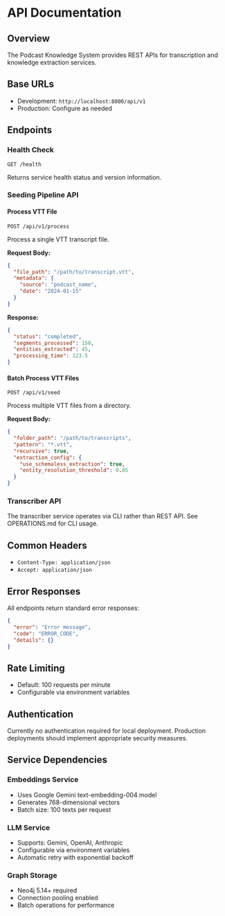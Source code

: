 # API Documentation

## Overview

The Podcast Knowledge System provides REST APIs for transcription and knowledge extraction services.

## Base URLs

- Development: `http://localhost:8000/api/v1`
- Production: Configure as needed

## Endpoints

### Health Check

```
GET /health
```

Returns service health status and version information.

### Seeding Pipeline API

#### Process VTT File

```
POST /api/v1/process
```

Process a single VTT transcript file.

**Request Body:**
```json
{
  "file_path": "/path/to/transcript.vtt",
  "metadata": {
    "source": "podcast_name",
    "date": "2024-01-15"
  }
}
```

**Response:**
```json
{
  "status": "completed",
  "segments_processed": 150,
  "entities_extracted": 45,
  "processing_time": 123.5
}
```

#### Batch Process VTT Files

```
POST /api/v1/seed
```

Process multiple VTT files from a directory.

**Request Body:**
```json
{
  "folder_path": "/path/to/transcripts",
  "pattern": "*.vtt",
  "recursive": true,
  "extraction_config": {
    "use_schemaless_extraction": true,
    "entity_resolution_threshold": 0.85
  }
}
```

### Transcriber API

The transcriber service operates via CLI rather than REST API. See OPERATIONS.md for CLI usage.

## Common Headers

- `Content-Type: application/json`
- `Accept: application/json`

## Error Responses

All endpoints return standard error responses:

```json
{
  "error": "Error message",
  "code": "ERROR_CODE",
  "details": {}
}
```

## Rate Limiting

- Default: 100 requests per minute
- Configurable via environment variables

## Authentication

Currently no authentication required for local deployment. Production deployments should implement appropriate security measures.

## Service Dependencies

### Embeddings Service
- Uses Google Gemini text-embedding-004 model
- Generates 768-dimensional vectors
- Batch size: 100 texts per request

### LLM Service
- Supports: Gemini, OpenAI, Anthropic
- Configurable via environment variables
- Automatic retry with exponential backoff

### Graph Storage
- Neo4j 5.14+ required
- Connection pooling enabled
- Batch operations for performance